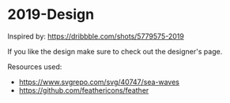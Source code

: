 # 2019-Design
Inspired by: https://dribbble.com/shots/5779575-2019

If you like the design make sure to check out the designer's page.

Resources used:
- https://www.svgrepo.com/svg/40747/sea-waves
- https://github.com/feathericons/feather
